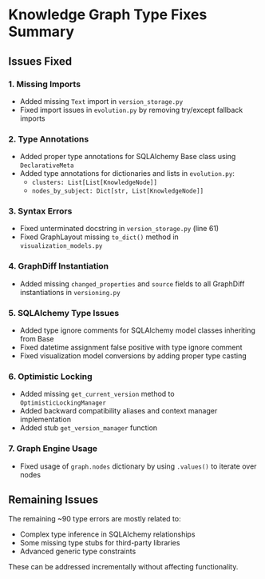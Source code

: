 # Knowledge Graph Type Fixes Summary

## Issues Fixed

### 1. Missing Imports
- Added missing `Text` import in `version_storage.py`
- Fixed import issues in `evolution.py` by removing try/except fallback imports

### 2. Type Annotations
- Added proper type annotations for SQLAlchemy Base class using `DeclarativeMeta`
- Added type annotations for dictionaries and lists in `evolution.py`:
  - `clusters: List[List[KnowledgeNode]]`
  - `nodes_by_subject: Dict[str, List[KnowledgeNode]]`

### 3. Syntax Errors
- Fixed unterminated docstring in `version_storage.py` (line 61)
- Fixed GraphLayout missing `to_dict()` method in `visualization_models.py`

### 4. GraphDiff Instantiation
- Added missing `changed_properties` and `source` fields to all GraphDiff instantiations in `versioning.py`

### 5. SQLAlchemy Type Issues
- Added type ignore comments for SQLAlchemy model classes inheriting from Base
- Fixed datetime assignment false positive with type ignore comment
- Fixed visualization model conversions by adding proper type casting

### 6. Optimistic Locking
- Added missing `get_current_version` method to `OptimisticLockingManager`
- Added backward compatibility aliases and context manager implementation
- Added stub `get_version_manager` function

### 7. Graph Engine Usage
- Fixed usage of `graph.nodes` dictionary by using `.values()` to iterate over nodes

## Remaining Issues
The remaining ~90 type errors are mostly related to:
- Complex type inference in SQLAlchemy relationships
- Some missing type stubs for third-party libraries
- Advanced generic type constraints

These can be addressed incrementally without affecting functionality.